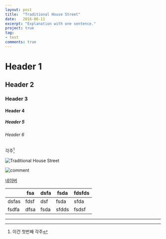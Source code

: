 ```yaml
---
layout: post
title:  "Traditional House Street"
date:   2016-06-11
excerpt: "Explanation with one sentence."
project: true
tag:
- test
comments: true
---
```


# Header 1

## Header 2

### Header 3

#### Header 4

##### Header 5

###### Header 6

각주[^1]

![Traditional House Street](http://www.biostathandbook.com/pix/regressionlollipop.gif)

![comment](/assets/img/mountain.jpg)

[네이버](http://www.naver.com)

|       | fsa  | dsfa | fsda  | fdsfds |
|-------|------|------|-------|--------|
| dsfas | fdsf | dsf  | fsda  | sfda   |
| fsdfa | dfsa | fsda | sfdds | fsdsf  |


[^1]: 이건 첫번째 각주

***

